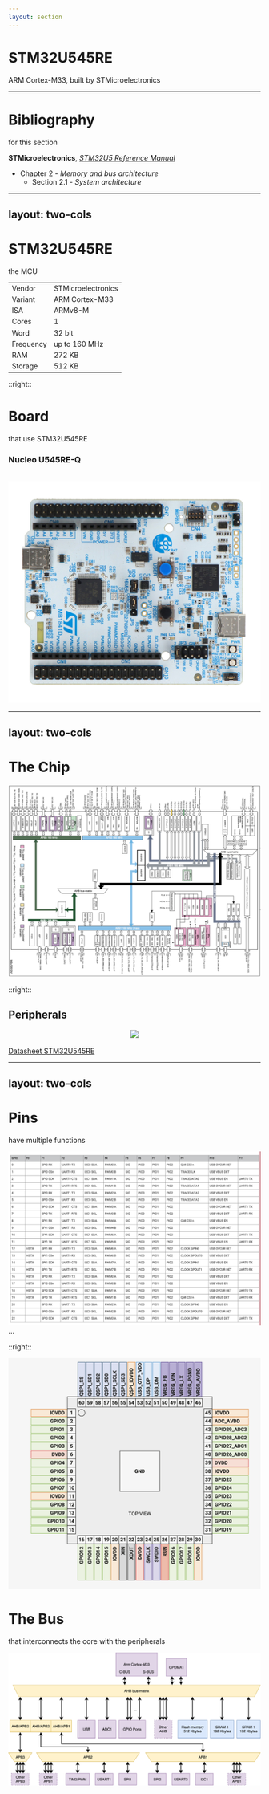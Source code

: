 ```yaml
---
layout: section
---
```


# STM32U545RE
ARM Cortex-M33, built by STMicroelectronics

---

# Bibliography
for this section

**STMicroelectronics**, *[STM32U5 Reference Manual](https://www.st.com/resource/en/reference_manual/rm0456-stm32u5-series-armbased-32bit-mcus-stmicroelectronics.pdf)*
   - Chapter 2 - *Memory and bus architecture*
     - Section 2.1 - *System architecture*

---
layout: two-cols
---

# STM32U545RE
the MCU

| | |
|-|-|
| Vendor | STMicroelectronics |
| Variant | ARM Cortex-M33 |
| ISA | ARMv8-M |
| Cores | 1 |
| Word | 32 bit |
| Frequency | up to 160 MHz |
| RAM | 272 KB |
| Storage | 512 KB |

::right::

# Board
that use STM32U545RE

### Nucleo U545RE-Q

<br>

<img src="./nucleo_u545re_q.jpg" class="w-100 rounded" />

---
layout: two-cols
---

# The Chip

<div align="center">
<img src="./chip.png" class="h-110 rounded" />
</div>


::right::

## Peripherals

<div align="center">
<img src="./peripherals.avif" class="h-90 rounded" />
</div>

[Datasheet STM32U545RE](https://www.st.com/resource/en/datasheet/stm32u545re.pdf)

---
layout: two-cols
---

# Pins
have multiple functions

<img src="./functions.png" class="rounded">
...

::right::

<img src="./pins.png" class="rounded">

# The Bus
that interconnects the core with the peripherals

<div align="center">
    <img src="./bus.svg" class="h-100 rounded">
</div align="center">
